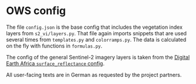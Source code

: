 # OWS config

The file `config.json` is the base config that includes the vegetation index layers from `s2_vi/layers.py`. That file again imports snippets that are used several times from `templates.py` and `colorramps.py`. The data is calculated on the fly with functions in `formulas.py`.

The config of the general Sentinel-2 imagery layers is taken from the [Digital Earth Africa `surface_reflectance` config](https://github.com/digitalearthafrica/config/tree/master/services/ows_refactored/surface_reflectance).

All user-facing texts are in German as requested by the project partners.